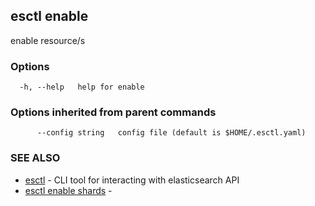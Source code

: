## esctl enable

enable resource/s

### Options

```
  -h, --help   help for enable
```

### Options inherited from parent commands

```
      --config string   config file (default is $HOME/.esctl.yaml)
```

### SEE ALSO

* [esctl](esctl.md)	 - CLI tool for interacting with elasticsearch API
* [esctl enable shards](esctl_enable_shards.md)	 - 

